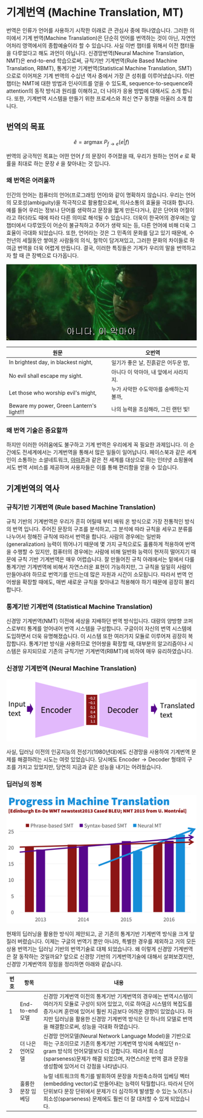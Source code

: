 # 기계번역 (Machine Translation, MT)

번역은 인류가 언어를 사용하기 시작한 이래로 큰 관심사 중에 하나였습니다. 그러한 의미에서 기계 번역(Machine Translation)은 단순히 언어를 번역하는 것이 아닌, 자연언어처리 영역에서의 종합예술이라 할 수 있습니다. 사실 이번 챕터를 위해서 이전 챕터들을 다루었다고 해도 과언이 아닙니다. 신경망번역(Neural Machine Translation, NMT)은 end-to-end 학습으로써, 규칙기반 기계번역(Rule Based Machine Translation, RBMT), 통계기반 기계번역(Statistical Machine Translation, SMT)으로로 이어져온 기계 번역의 수십년 역사 중에서 가장 큰 성취를 이루어냈습니다. 이번 챕터는 NMT에 대한 방법과 인사이트를 얻을 수 있도록, sequence-to-sequence와 attention의 동작 방식과 원리를 이해하고, 더 나아가 응용 방법에 대해서도 소개 합니다. 또한, 기계번역 시스템을 만들기 위한 프로세스와 최신 연구 동향을 아울러 소개 합니다.

## 번역의 목표

$$\hat{e} = \text{argmax }P_{f \rightarrow e}(e|f)$$

번역의 궁극적인 목표는 어떤 언어 $f$ 의 문장이 주어졌을 때, 우리가 원하는 언어 $e$ 로 확률을 최대로 하는 문장 $\hat{e}$ 을 찾아내는 것 입니다.

### 왜 번역은 어려울까

인간의 언어는 컴퓨터의 언어(프로그래밍 언어)와 같이 명확하지 않습니다. 우리는 언어의 모호성(ambiguity)을 적극적으로 활용함으로써, 의사소통의 효율을 극대화 합니다. 예를 들어 우리는 정보나 단어를 생략하고 문장을 짧게 만든다거나, 같은 단어와 어절이라고 하더라도 때에 따라 다른 의미로 해석될 수 있습니다. 더욱이 한국어의 경우에는 앞 챕터에서 다루었듯이 어순이 불규칙하고 주어가 생략 되는 등, 다른 언어에 비해 더욱 그 효율이 극대화 되었습니다. 또한, 언어라는 것은 그 민족의 문화를 담고 있기 때문에, 수 천년의 세월동안 쌓여온 사람들의 의식, 철학이 담겨져있고, 그러한 문화의 차이들로 하여금 번역을 더욱 어렵게 만듭니다. 결국, 이러한 특징들은 기계가 우리의 말을 번역하고자 할 때 큰 장벽으로 다가옵니다.

![대표적인 번역 실패 사례](../assets/10-01-01.png)

|원문|오번역|
|-|-|
|In brightest day, in blackest night,|일기가 좋은 날, 진흙같은 어두운 밤,|
|No evil shall escape my sight.|아니다 이 악마야, 내 앞에서 사라지지.|
|Let those who worship evil's might,|누가 사악한 수도악마를 숭배하는지 볼까,|
|Beware my power, Green Lantern's light!!!|나의 능력을 조심해라, 그린 랜턴 빛!|

### 왜 번역 기술은 중요할까

하지만 이러한 어려움에도 불구하고 기계 번역은 우리에게 꼭 필요한 과제입니다. 이 순간에도 전세계에서는 기계번역을 통해서 많은 일들이 일어납니다. 페이스북과 같은 세계인이 소통하는 소셜네트워크, [아마존](https://arxiv.org/pdf/1712.05690.pdf)과 같은 전 세계를 대상으로 하는 인터넷 쇼핑몰에서도 번역 서비스를 제공하며 사용자들은 이를 통해 편리함을 얻을 수 있습니다.

## 기계번역의 역사

### 규칙기반 기계번역 (Rule based Machine Translation)

규칙 기반의 기계번역은 우리가 흔히 어릴때 부터 배워 온 방식으로 가장 전통적인 방식의 번역 입니다. 주어진 문장의 구조를 분석하고, 그 분석에 따라 규칙을 세우고 분류를 나누어서 정해진 규칙에 따라서 번역을 합니다. 사람의 경우에는 일반화(generalization) 능력이 뛰어나기 때문에 몇 가지 규칙으로도 훌륭하게 적용하여 번역을 수행할 수 있지만, 컴퓨터의 경우에는 사람에 비해 일반화 능력이 현저히 떨어지기 때문에 규칙 기반 기계번역은 매우 어렵습니다. 잘 만들어진 규칙 아래에서는 밑에서 다룰 통계기반 기계번역에 비해서 자연스러운 표현이 가능하지만, 그 규칙을 일일히 사람이 만들어내야 하므로 번역기를 만드는데 많은 자원과 시간이 소모됩니다. 따라서 번역 언어쌍을 확장할 때에도, 매번 새로운 규칙을 찾아내고 적용해야 하기 때문에 굉장히 불리합니다.

### 통계기반 기계번역 (Statistical Machine Translation)

신경망 기계번역(NMT) 이전에 세상을 지배하던 번역 방식입니다. 대량의 양방향 코퍼스로부터 통계를 얻어내어 번역 시스템을 구성합니다. 구글이이 자신의 번역 시스템에 도입하면서 더욱 유명해졌습니다. 이 시스템 또한 여러가지 모듈로 이루어져 굉장히 복잡합니다. 통계기반 방식을 사용하므로 언어쌍을 확장할 때, 대부분의 알고리즘이나 시스템은 유지되므로 기존의 규칙기반 기계번역(RBMT)에 비하여 매우 유리하였습니다.

### 신경망 기계번역 (Neural Machine Translation)

![[오토인코더 기반의 신경망 기계번역](http://web.stanford.edu/class/cs224n/syllabus.html)](../assets/10-01-02.png)

사실, 딥러닝 이전의 인공지능의 전성기(1980년대)에도 신경망을 사용하여 기계번역 문제를 해결하려는 시도는 여럿 있었습니다. 당시에도 $\text{Encoder} \longrightarrow \text{Decoder}$ 형태의 구조를 가지고 있었지만, 당연히 지금과 같은 성능을 내기는 어려웠습니다.

### 딥러닝의 정복

![[통계기반 기계번역 vs 신경망 기계번역](http://web.stanford.edu/class/cs224n/syllabus.html)](../assets/10-01-03.png)

현재의 딥러닝을 활용한 방식이 제안되고, 곧 기존의 통계기반 기계번역 방식을 크게 앞질러 버렸습니다. 이제는 구글의 번역기 뿐만 아니라, 특별한 경우를 제외하고 거의 모든 상용 번역기는 딥러닝 기반의 번역기술로 대체 되었습니다. 왜 이렇게 신경망 기계번역은 잘 동작하는 것일까요? 앞으로 신경망 기반의 기계번역기술에 대해서 살펴보겠지만, 신경망 기계번역의 장점을 정리하면 아래와 같습니다.

|번호|항목|내용|
|-|-|-|
|1|End-to-end 모델|신경망 기계번역 이전의 통계기반 기계번역의 경우에는 번역시스템이 여러가지 모듈로 구성이 되어 있었고, 이로 하여금 시스템의 복잡도를 증가시켜 훈련에 있어서 훨씬 지금보다 어려운 경향이 있었습니다. 하지만 딥러닝을 활용한 신경망 기계번역 방식은 단 하나의 모델로 번역을 해결함으로써, 성능을 극대화 하였습니다.|
|2|더 나은 언어모델|신경망 언어모델(Neural Network Language Model)을 기반으로 하는 구조이므로 기존의 통계기반 기계번역 방식에 속해있던 n-gram 방식의 언어모델보다 더 강합니다. 따라서 희소성(sparseness)문제가 해결 되었으며, 자연스러운 번역 결과 문장을 생성함에 있어서 더 강점을 나타냅니다.|
|3|훌륭한 문장 임베딩|뉴럴 네트워크의 특기를 발휘하여 문장을 차원축소하여 임베딩 벡터(embedding vector)로 만들어내는 능력이 탁월합니다. 따라서 단어 단위보다 문장 단위에서 문제가 더 심각하게 발생할 수 있는 노이즈나 희소성(sparseness) 문제에도 훨씬 더 잘 대처할 수 있게 되었습니다.|
